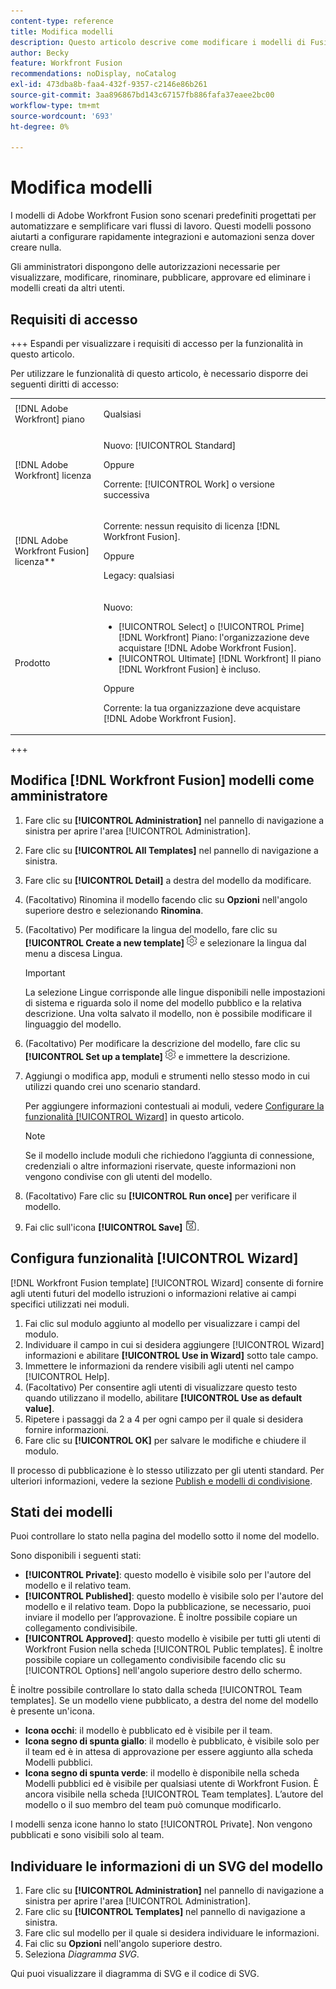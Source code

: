 ```yaml
---
content-type: reference
title: Modifica modelli
description: Questo articolo descrive come modificare i modelli di Fusion.
author: Becky
feature: Workfront Fusion
recommendations: noDisplay, noCatalog
exl-id: 473dba8b-faa4-432f-9357-c2146e86b261
source-git-commit: 3aa896867bd143c67157fb886fafa37eaee2bc00
workflow-type: tm+mt
source-wordcount: '693'
ht-degree: 0%

---
```


# Modifica modelli

I modelli di Adobe Workfront Fusion sono scenari predefiniti progettati per automatizzare e semplificare vari flussi di lavoro. Questi modelli possono aiutarti a configurare rapidamente integrazioni e automazioni senza dover creare nulla.

Gli amministratori dispongono delle autorizzazioni necessarie per visualizzare, modificare, rinominare, pubblicare, approvare ed eliminare i modelli creati da altri utenti.

## Requisiti di accesso

+++ Espandi per visualizzare i requisiti di accesso per la funzionalità in questo articolo.

Per utilizzare le funzionalità di questo articolo, è necessario disporre dei seguenti diritti di accesso:

<table style="table-layout:auto">
  <col>
  <col>
  <tbody>
    <tr>
      <td role="rowheader">[!DNL Adobe Workfront] piano</td>
      <td><p>Qualsiasi</p></td>
    </tr>
    <tr data-mc-conditions="">
      <td role="rowheader">[!DNL Adobe Workfront] licenza</td>
      <td><p>Nuovo: [!UICONTROL Standard]</p><p>Oppure</p><p>Corrente: [!UICONTROL Work] o versione successiva</p></td>
    </tr>
    <tr>
      <td role="rowheader">[!DNL Adobe Workfront Fusion] licenza**</td>
      <td>
        <p>Corrente: nessun requisito di licenza [!DNL Workfront Fusion].</p>
        <p>Oppure</p>
        <p>Legacy: qualsiasi</p>
      </td>
    </tr>
    <tr>
      <td role="rowheader">Prodotto</td>
      <td>
        <p>Nuovo:</p>
        <ul>
          <li>[!UICONTROL Select] o [!UICONTROL Prime] [!DNL Workfront] Piano: l'organizzazione deve acquistare [!DNL Adobe Workfront Fusion].</li>
          <li>[!UICONTROL Ultimate] [!DNL Workfront] Il piano [!DNL Workfront Fusion] è incluso.</li>
        </ul>
        <p>Oppure</p>
        <p>Corrente: la tua organizzazione deve acquistare [!DNL Adobe Workfront Fusion].</p>
      </td>
    </tr>
  </tbody>
</table>

<!--
For more detail about the information in this table, see [Access requirements in Workfront documentation](/help/quicksilver/administration-and-setup/add-users/access-levels-and-object-permissions/access-level-requirements-in-documentation.md). 

For information on [!DNL Adobe Workfront Fusion] licenses, see [[!DNL Adobe Workfront Fusion] licenses](../../workfront-fusion/get-started/license-automation-vs-integration.md). -->

+++

## Modifica [!DNL Workfront Fusion] modelli come amministratore

1. Fare clic su **[!UICONTROL Administration]** nel pannello di navigazione a sinistra per aprire l&#39;area [!UICONTROL Administration].
1. Fare clic su **[!UICONTROL All Templates]** nel pannello di navigazione a sinistra.
1. Fare clic su **[!UICONTROL Detail]** a destra del modello da modificare.
1. (Facoltativo) Rinomina il modello facendo clic su **Opzioni** nell&#39;angolo superiore destro e selezionando **Rinomina**.
1. (Facoltativo) Per modificare la lingua del modello, fare clic su **[!UICONTROL Create a new template]** ![icona Impostazioni scenario](assets/fusion-scenario-settings-icon.png) e selezionare la lingua dal menu a discesa Lingua.

   >[!IMPORTANT]
   >
   >La selezione Lingue corrisponde alle lingue disponibili nelle impostazioni di sistema e riguarda solo il nome del modello pubblico e la relativa descrizione. Una volta salvato il modello, non è possibile modificare il linguaggio del modello.

1. (Facoltativo) Per modificare la descrizione del modello, fare clic su **[!UICONTROL Set up a template]** ![icona Impostazioni scenario](assets/fusion-scenario-settings-icon.png) e immettere la descrizione.
1. Aggiungi o modifica app, moduli e strumenti nello stesso modo in cui utilizzi quando crei uno scenario standard.

   Per aggiungere informazioni contestuali ai moduli, vedere [Configurare la funzionalità [!UICONTROL Wizard]](#set-up-wizard-functionality) in questo articolo.

   <!--For more information on building a scenario, see [Create a scenario in [!DNL Adobe Workfront Fusion]](../../../workfront-fusion/scenarios/create-a-scenario.md).-->

   >[!NOTE]
   >
   >Se il modello include moduli che richiedono l’aggiunta di connessione, credenziali o altre informazioni riservate, queste informazioni non vengono condivise con gli utenti del modello.

1. (Facoltativo) Fare clic su **[!UICONTROL Run once]** per verificare il modello.
1. Fai clic sull&#39;icona **[!UICONTROL Save]** ![Icona Salva](assets/save-icon.png).


## Configura funzionalità [!UICONTROL Wizard]

[!DNL Workfront Fusion template] [!UICONTROL Wizard] consente di fornire agli utenti futuri del modello istruzioni o informazioni relative ai campi specifici utilizzati nei moduli.

1. Fai clic sul modulo aggiunto al modello per visualizzare i campi del modulo.
1. Individuare il campo in cui si desidera aggiungere [!UICONTROL Wizard] informazioni e abilitare **[!UICONTROL Use in Wizard]** sotto tale campo.
1. Immettere le informazioni da rendere visibili agli utenti nel campo [!UICONTROL Help].
1. (Facoltativo) Per consentire agli utenti di visualizzare questo testo quando utilizzano il modello, abilitare **[!UICONTROL Use as default value]**.
1. Ripetere i passaggi da 2 a 4 per ogni campo per il quale si desidera fornire informazioni.
1. Fare clic su **[!UICONTROL OK]** per salvare le modifiche e chiudere il modulo.

Il processo di pubblicazione è lo stesso utilizzato per gli utenti standard. Per ulteriori informazioni, vedere la sezione [Publish e modelli di condivisione](/help/workfront-fusion/create-and-manage-templates/publish-and-share-fusion-templates.md).

## Stati dei modelli

Puoi controllare lo stato nella pagina del modello sotto il nome del modello.

Sono disponibili i seguenti stati:

* **[!UICONTROL Private]**: questo modello è visibile solo per l&#39;autore del modello e il relativo team.
* **[!UICONTROL Published]**: questo modello è visibile solo per l&#39;autore del modello e il relativo team. Dopo la pubblicazione, se necessario, puoi inviare il modello per l’approvazione. È inoltre possibile copiare un collegamento condivisibile.
* **[!UICONTROL Approved]**: questo modello è visibile per tutti gli utenti di Workfront Fusion nella scheda [!UICONTROL Public templates]. È inoltre possibile copiare un collegamento condivisibile facendo clic su [!UICONTROL Options] nell&#39;angolo superiore destro dello schermo.

È inoltre possibile controllare lo stato dalla scheda [!UICONTROL Team templates]. Se un modello viene pubblicato, a destra del nome del modello è presente un&#39;icona.

* **Icona occhi**: il modello è pubblicato ed è visibile per il team.
* **Icona segno di spunta giallo**: il modello è pubblicato, è visibile solo per il team ed è in attesa di approvazione per essere aggiunto alla scheda Modelli pubblici.
* **Icona segno di spunta verde**: il modello è disponibile nella scheda Modelli pubblici ed è visibile per qualsiasi utente di Workfront Fusion. È ancora visibile nella scheda [!UICONTROL Team templates]. L’autore del modello o il suo membro del team può comunque modificarlo.

I modelli senza icone hanno lo stato [!UICONTROL Private]. Non vengono pubblicati e sono visibili solo al team.

## Individuare le informazioni di un SVG del modello

1. Fare clic su **[!UICONTROL Administration]** nel pannello di navigazione a sinistra per aprire l&#39;area [!UICONTROL Administration].
1. Fare clic su **[!UICONTROL Templates]** nel pannello di navigazione a sinistra.
1. Fare clic sul modello per il quale si desidera individuare le informazioni.
1. Fai clic su **Opzioni** nell&#39;angolo superiore destro.
1. Seleziona *Diagramma SVG*.

Qui puoi visualizzare il diagramma di SVG e il codice di SVG.
